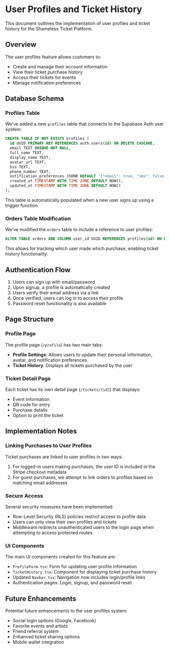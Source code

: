 # User Profiles and Ticket History

This document outlines the implementation of user profiles and ticket history for the Shameless Ticket Platform.

## Overview

The user profiles feature allows customers to:
- Create and manage their account information
- View their ticket purchase history
- Access their tickets for events
- Manage notification preferences

## Database Schema

### Profiles Table

We've added a new `profiles` table that connects to the Supabase Auth user system:

```sql
CREATE TABLE IF NOT EXISTS profiles (
  id UUID PRIMARY KEY REFERENCES auth.users(id) ON DELETE CASCADE,
  email TEXT UNIQUE NOT NULL,
  full_name TEXT,
  display_name TEXT,
  avatar_url TEXT,
  bio TEXT,
  phone_number TEXT,
  notification_preferences JSONB DEFAULT '{"email": true, "sms": false}'::jsonb,
  created_at TIMESTAMP WITH TIME ZONE DEFAULT NOW(),
  updated_at TIMESTAMP WITH TIME ZONE DEFAULT NOW()
);
```

This table is automatically populated when a new user signs up using a trigger function.

### Orders Table Modification

We've modified the `orders` table to include a reference to user profiles:

```sql
ALTER TABLE orders ADD COLUMN user_id UUID REFERENCES profiles(id) ON DELETE SET NULL;
```

This allows for tracking which user made which purchase, enabling ticket history functionality.

## Authentication Flow

1. Users can sign up with email/password
2. Upon signup, a profile is automatically created
3. Users verify their email address via a link
4. Once verified, users can log in to access their profile
5. Password reset functionality is also available

## Page Structure

### Profile Page

The profile page (`/profile`) has two main tabs:
- **Profile Settings**: Allows users to update their personal information, avatar, and notification preferences
- **Ticket History**: Displays all tickets purchased by the user

### Ticket Detail Page

Each ticket has its own detail page (`/tickets/[id]`) that displays:
- Event information
- QR code for entry
- Purchase details
- Option to print the ticket

## Implementation Notes

### Linking Purchases to User Profiles

Ticket purchases are linked to user profiles in two ways:
1. For logged-in users making purchases, the user ID is included in the Stripe checkout metadata
2. For guest purchases, we attempt to link orders to profiles based on matching email addresses

### Secure Access

Several security measures have been implemented:
- Row-Level Security (RLS) policies restrict access to profile data
- Users can only view their own profiles and tickets
- Middleware redirects unauthenticated users to the login page when attempting to access protected routes

### UI Components

The main UI components created for this feature are:
- `ProfileForm.tsx`: Form for updating user profile information
- `TicketHistory.tsx`: Component for displaying ticket purchase history
- Updated `Navbar.tsx`: Navigation now includes login/profile links
- Authentication pages: Login, signup, and password reset

## Future Enhancements

Potential future enhancements to the user profiles system:
- Social login options (Google, Facebook)
- Favorite events and artists
- Friend referral system
- Enhanced ticket sharing options
- Mobile wallet integration
